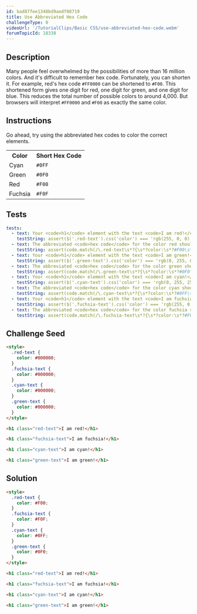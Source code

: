 ```yaml
---
id: bad87fee1348bd9aedf08719
title: Use Abbreviated Hex Code
challengeType: 0
videoUrl: '/TutorialClips/Basic CSS/use-abbreviated-hex-code.webm'
forumTopicId: 18338
---
```


## Description
<section id='description'>
Many people feel overwhelmed by the possibilities of more than 16 million colors. And it's difficult to remember hex code. Fortunately, you can shorten it.
For example, red's hex code <code>#FF0000</code> can be shortened to <code>#F00</code>. This shortened form gives one digit for red, one digit for green, and one digit for blue.
This reduces the total number of possible colors to around 4,000. But browsers will interpret <code>#FF0000</code> and <code>#F00</code> as exactly the same color.
</section>

## Instructions
<section id='instructions'>
Go ahead, try using the abbreviated hex codes to color the correct elements.
<table class='table table-striped'><tr><th>Color</th><th>Short Hex Code</th></tr><tr><td>Cyan</td><td><code>#0FF</code></td></tr><tr><td>Green</td><td><code>#0F0</code></td></tr><tr><td>Red</td><td><code>#F00</code></td></tr><tr><td>Fuchsia</td><td><code>#F0F</code></td></tr></table>
</section>

## Tests
<section id='tests'>

```yml
tests:
  - text: Your <code>h1</code> element with the text <code>I am red!</code> should be given the <code>color</code> red.
    testString: assert($('.red-text').css('color') === 'rgb(255, 0, 0)');
  - text: The abbreviated <code>hex code</code> for the color red should be used instead of the hex code <code>#FF0000</code>.
    testString: assert(code.match(/\.red-text\s*?{\s*?color:\s*?#F00\s*?;\s*?}/gi));
  - text: Your <code>h1</code> element with the text <code>I am green!</code> should be given the <code>color</code> green.
    testString: assert($('.green-text').css('color') === 'rgb(0, 255, 0)');
  - text: The abbreviated <code>hex code</code> for the color green should be used instead of the hex code <code>#00FF00</code>.
    testString: assert(code.match(/\.green-text\s*?{\s*?color:\s*?#0F0\s*?;\s*?}/gi));
  - text: Your <code>h1</code> element with the text <code>I am cyan!</code> should be given the <code>color</code> cyan.
    testString: assert($('.cyan-text').css('color') === 'rgb(0, 255, 255)');
  - text: The abbreviated <code>hex code</code> for the color cyan should be used instead of the hex code <code>#00FFFF</code>.
    testString: assert(code.match(/\.cyan-text\s*?{\s*?color:\s*?#0FF\s*?;\s*?}/gi));
  - text: Your <code>h1</code> element with the text <code>I am fuchsia!</code> should be given the <code>color</code> fuchsia.
    testString: assert($('.fuchsia-text').css('color') === 'rgb(255, 0, 255)');
  - text: The abbreviated <code>hex code</code> for the color fuchsia should be used instead of the hex code <code>#FF00FF</code>.
    testString: assert(code.match(/\.fuchsia-text\s*?{\s*?color:\s*?#F0F\s*?;\s*?}/gi));

```

</section>

## Challenge Seed
<section id='challengeSeed'>

<div id='html-seed'>

```html
<style>
  .red-text {
    color: #000000;
  }
  .fuchsia-text {
    color: #000000;
  }
  .cyan-text {
    color: #000000;
  }
  .green-text {
    color: #000000;
  }
</style>

<h1 class="red-text">I am red!</h1>

<h1 class="fuchsia-text">I am fuchsia!</h1>

<h1 class="cyan-text">I am cyan!</h1>

<h1 class="green-text">I am green!</h1>
```

</div>



</section>

## Solution
<section id='solution'>

```html
<style>
  .red-text {
    color: #F00;
  }
  .fuchsia-text {
    color: #F0F;
  }
  .cyan-text {
    color: #0FF;
  }
  .green-text {
    color: #0F0;
  }
</style>

<h1 class="red-text">I am red!</h1>

<h1 class="fuchsia-text">I am fuchsia!</h1>

<h1 class="cyan-text">I am cyan!</h1>

<h1 class="green-text">I am green!</h1>
```

</section>
